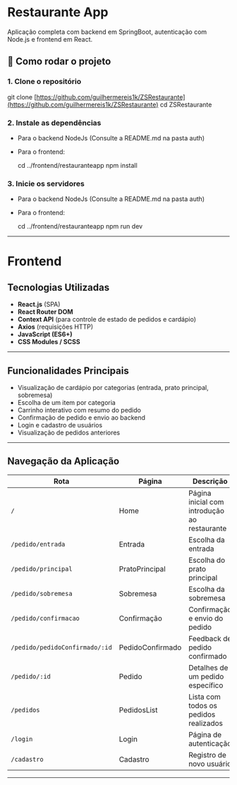 # Restaurante App

Aplicação completa com backend em SpringBoot, autenticação com Node.js e frontend em React.


## 🚀 Como rodar o projeto

### 1. Clone o repositório

git clone [https://github.com/guilhermereis1k/ZSRestaurante](https://github.com/guilhermereis1k/ZSRestaurante)
cd ZSRestaurante

### 2. Instale as dependências
   
- Para o backend NodeJs (Consulte a README.md na pasta auth)

- Para o frontend:

  cd ../frontend/restauranteapp
  npm install

### 3. Inicie os servidores

- Para o backend NodeJs (Consulte a README.md na pasta auth)

- Para o frontend:

  cd ../frontend/restauranteapp
  npm run dev

---

# Frontend

## Tecnologias Utilizadas

- **React.js** (SPA)
- **React Router DOM**
- **Context API** (para controle de estado de pedidos e cardápio)
- **Axios** (requisições HTTP)
- **JavaScript (ES6+)**
- **CSS Modules / SCSS**

---

## Funcionalidades Principais

- Visualização de cardápio por categorias (entrada, prato principal, sobremesa)
- Escolha de um item por categoria
- Carrinho interativo com resumo do pedido
- Confirmação de pedido e envio ao backend
- Login e cadastro de usuários
- Visualização de pedidos anteriores

---

## Navegação da Aplicação

| Rota                             | Página                  | Descrição                                      |
|----------------------------------|--------------------------|------------------------------------------------|
| `/`                              | Home                     | Página inicial com introdução ao restaurante   |
| `/pedido/entrada`               | Entrada                  | Escolha da entrada                             |
| `/pedido/principal`            | PratoPrincipal           | Escolha do prato principal                     |
| `/pedido/sobremesa`            | Sobremesa                | Escolha da sobremesa                           |
| `/pedido/confirmacao`          | Confirmação              | Confirmação e envio do pedido                  |
| `/pedido/pedidoConfirmado/:id` | PedidoConfirmado         | Feedback de pedido confirmado                  |
| `/pedido/:id`                  | Pedido                   | Detalhes de um pedido específico               |
| `/pedidos`                     | PedidosList              | Lista com todos os pedidos realizados          |
| `/login`                       | Login                    | Página de autenticação                         |
| `/cadastro`                    | Cadastro                 | Registro de novo usuário                       |

---

